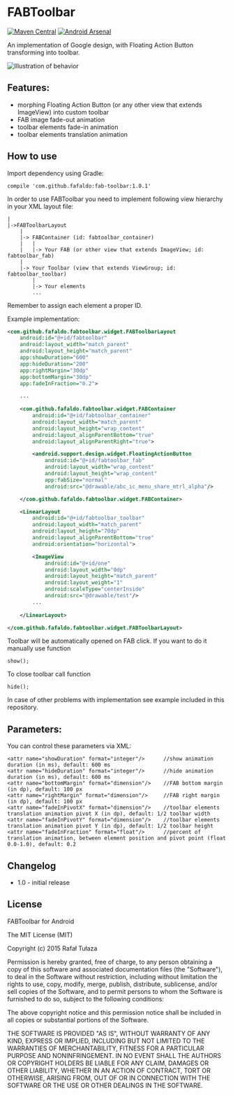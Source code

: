 FABToolbar
================

[![Maven Central](https://maven-badges.herokuapp.com/maven-central/com.github.fafaldo/fab-toolbar/badge.svg)](https://maven-badges.herokuapp.com/maven-central/com.github.fafaldo/fab-toolbar) [![Android Arsenal](https://img.shields.io/badge/Android%20Arsenal-FABToolbar-green.svg?style=flat)](https://android-arsenal.com/details/1/2592)

An implementation of Google design, with Floating Action Button transforming into toolbar.

![Illustration of behavior](https://github.com/fafaldo/FABToolbar/blob/master/fabtoolbar.gif "Illustration of behavior")


Features:
--------------

- morphing Floating Action Button (or any other view that extends ImageView) into custom toolbar
- FAB image fade-out animation
- toolbar elements fade-in animation
- toolbar elements translation animation


How to use
----------

Import dependency using Gradle:

```
compile 'com.github.fafaldo:fab-toolbar:1.0.1'
```


In order to use FABToolbar you need to implement following view hierarchy in your XML layout file:

```
|
|->FABToolbarLayout
	|
	|-> FABContainer (id: fabtoolbar_container)
	|	|
	|	|-> Your FAB (or other view that extends ImageView; id: fabtoolbar_fab)
	|	
	|-> Your Toolbar (view that extends ViewGroup; id: fabtoolbar_toolbar)
		|
		|-> Your elements
		...
```

Remember to assign each element a proper ID.

Example implementation:
 
```xml
<com.github.fafaldo.fabtoolbar.widget.FABToolbarLayout
	android:id="@+id/fabtoolbar"
	android:layout_width="match_parent"
	android:layout_height="match_parent"
	app:showDuration="600"
	app:hideDuration="200"
	app:rightMargin="30dp"
	app:bottomMargin="30dp"
	app:fadeInFraction="0.2">

	...
	
	<com.github.fafaldo.fabtoolbar.widget.FABContainer
		android:id="@+id/fabtoolbar_container"
		android:layout_width="match_parent"
		android:layout_height="wrap_content"
		android:layout_alignParentBottom="true"
		android:layout_alignParentRight="true">

		<android.support.design.widget.FloatingActionButton
			android:id="@+id/fabtoolbar_fab"
			android:layout_width="wrap_content"
			android:layout_height="wrap_content"
			app:fabSize="normal"
			android:src="@drawable/abc_ic_menu_share_mtrl_alpha"/>

	</com.github.fafaldo.fabtoolbar.widget.FABContainer>

	<LinearLayout
		android:id="@+id/fabtoolbar_toolbar"
		android:layout_width="match_parent"
		android:layout_height="70dp"
		android:layout_alignParentBottom="true"
		android:orientation="horizontal">

		<ImageView
			android:id="@+id/one"
			android:layout_width="0dp"
			android:layout_height="match_parent"
			android:layout_weight="1"
			android:scaleType="centerInside"
			android:src="@drawable/test"/>
		...
		
	</LinearLayout>

</com.github.fafaldo.fabtoolbar.widget.FABToolbarLayout>
```

Toolbar will be automatically opened on FAB click. If you want to do it manually use function
```
show();
```

To close toolbar call function
```
hide();
```

In case of other problems with implementation see example included in this repository.


Parameters:
-----

You can control these parameters via XML:

```
<attr name="showDuration" format="integer"/>      //show animation duration (in ms), default: 600 ms
<attr name="hideDuration" format="integer"/>      //hide animation duration (in ms), default: 600 ms
<attr name="bottomMargin" format="dimension"/>    //FAB bottom margin (in dp), default: 100 px
<attr name="rightMargin" format="dimension"/>     //FAB right margin (in dp), default: 100 px
<attr name="fadeInPivotX" format="dimension"/>    //toolbar elements translation animation pivot X (in dp), default: 1/2 toolbar width
<attr name="fadeInPivotY" format="dimension"/>    //toolbar elements translation animation pivot Y (in dp), default: 1/2 toolbar height
<attr name="fadeInFraction" format="float"/>      //percent of translation animation, between element position and pivot point (float 0.0-1.0), default: 0.2
```


Changelog
---------

* 1.0 - initial release


License
----

FABToolbar for Android

The MIT License (MIT)

Copyright (c) 2015 Rafał Tułaza

Permission is hereby granted, free of charge, to any person obtaining a copy
of this software and associated documentation files (the "Software"), to deal
in the Software without restriction, including without limitation the rights
to use, copy, modify, merge, publish, distribute, sublicense, and/or sell
copies of the Software, and to permit persons to whom the Software is
furnished to do so, subject to the following conditions:

The above copyright notice and this permission notice shall be included in all
copies or substantial portions of the Software.

THE SOFTWARE IS PROVIDED "AS IS", WITHOUT WARRANTY OF ANY KIND, EXPRESS OR
IMPLIED, INCLUDING BUT NOT LIMITED TO THE WARRANTIES OF MERCHANTABILITY,
FITNESS FOR A PARTICULAR PURPOSE AND NONINFRINGEMENT. IN NO EVENT SHALL THE
AUTHORS OR COPYRIGHT HOLDERS BE LIABLE FOR ANY CLAIM, DAMAGES OR OTHER
LIABILITY, WHETHER IN AN ACTION OF CONTRACT, TORT OR OTHERWISE, ARISING FROM,
OUT OF OR IN CONNECTION WITH THE SOFTWARE OR THE USE OR OTHER DEALINGS IN THE
SOFTWARE.